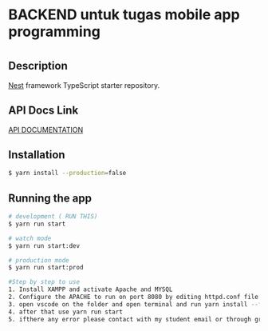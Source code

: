 <h1> BACKEND untuk tugas mobile app programming <h1>

## Description

[Nest](https://github.com/nestjs/nest) framework TypeScript starter repository.
  
## API Docs Link  
[API DOCUMENTATION](https://documenter.getpostman.com/view/18050488/2s8YzL56u8 )
  
## Installation

```bash
$ yarn install --production=false
```

## Running the app

```bash
# development ( RUN THIS)
$ yarn run start

# watch mode
$ yarn run start:dev

# production mode
$ yarn run start:prod

#Step by step to use
1. Install XAMPP and activate Apache and MYSQL
2. Configure the APACHE to run on port 8080 by editing httpd.conf file  otherwise this doesnt work
3. open vscode on the folder and open terminal and run yarn install --force to override any dependency conflict
4. after that use yarn run start
5. ifthere any error please contact with my student email or through group leader
  
  

  
